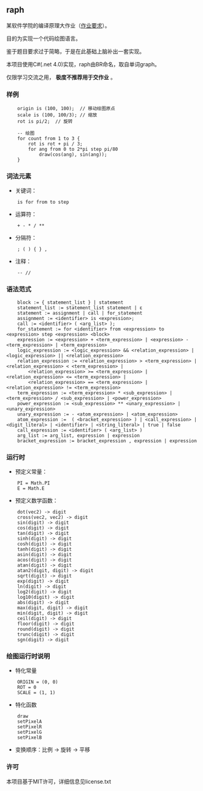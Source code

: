 ## raph

某软件学院的编译原理大作业（[作业要求](http://wenku.baidu.com/view/3b92aa106edb6f1aff001fa7.html "作业要求")）。

目的为实现一个代码绘图语言。

鉴于题目要求过于简略，于是在此基础上脑补出一套实现。

本项目使用C#(.net 4.0)实现，raph由BR命名，取自单词graph。

仅限学习交流之用， **极度不推荐用于交作业** 。

### 样例

```
    origin is (100, 100);  // 移动绘图原点
    scale is (100, 100/3); // 缩放
    rot is pi/2;  // 旋转

    -- 绘图
    for count from 1 to 3 {
        rot is rot + pi / 3;
        for ang from 0 to 2*pi step pi/80
            draw(cos(ang), sin(ang));
    }
```

### 词法元素

- 关键词：

```
    is for from to step
```

- 运算符：

```
    + - * / **
```

- 分隔符：

```
    ; ( ) { } ,
```

- 注释：

```
    -- //
```

### 语法范式

```
    block := { statement_list } | statement
    statement_list := statement_list statement | ε
    statement := assignment | call | for_statement
    assignment := <identifier> is <expression>;
    call := <identifier> ( <arg_list> );
    for_statement := for <identifier> from <expression> to <expression> step <expression> <block>
    expression := <expression> + <term_expression> | <expression> - <term_expression> | <term_expression>
    logic_expression := <logic_expression> && <relation_expression> | <logic_expression> || <relation_expression>
    relation_expression := <relation_expression> > <term_expression> | <relation_expression> < <term_expression> | 
        <relation_expression> >= <term_expression> | <relation_expression> <= <term_expression> | 
        <relation_expression> == <term_expression> | <relation_expression> != <term_expression>
    term_expression := <term_expression> * <sub_expression> | <term_expression> / <sub_expression> | <power_expression>
    power_expression := <sub_expression> ** <unary_expression> | <unary_expression>
    unary_expression := - <atom_expression> | <atom_expression>
    atom_expression :=  ( <bracket_expression> ) | <call_expression> | <digit_literal> | <identifier> | <string_literal> | true | false
    call_expression := <identifier> ( <arg_list> )
    arg_list := arg_list, expression | expression
    bracket_expression := bracket_expression , expression | expression
```

### 运行时

- 预定义常量：

```
    PI = Math.PI
    E = Math.E
```

- 预定义数学函数：

```
    dot(vec2) -> digit
    cross(vec2, vec2) -> digit
    sin(digit) -> digit
    cos(digit) -> digit
    tan(digit) -> digit
    sinh(digit) -> digit
    cosh(digit) -> digit
    tanh(digit) -> digit
    asin(digit) -> digit
    acos(digit) -> digit
    atan(digit) -> digit
    atan2(digit, digit) -> digit
    sqrt(digit) -> digit
    exp(digit) -> digit
    ln(digit) -> digit
    log2(digit) -> digit
    log10(digit) -> digit
    abs(digit) -> digit
    max(digit, digit) -> digit
    min(digit, digit) -> digit
    ceil(digit) -> digit
    floor(digit) -> digit
    round(digit) -> digit
    trunc(digit) -> digit
    sgn(digit) -> digit
```

### 绘图运行时说明

- 特化常量

```
    ORIGIN = (0, 0)
    ROT = 0
    SCALE = (1, 1)
```

- 特化函数

```
    draw
    setPixelA
    setPixelR
    setPixelG
    setPixelB
```

- 变换顺序：比例 -> 旋转 -> 平移

### 许可

本项目基于MIT许可，详细信息见license.txt
